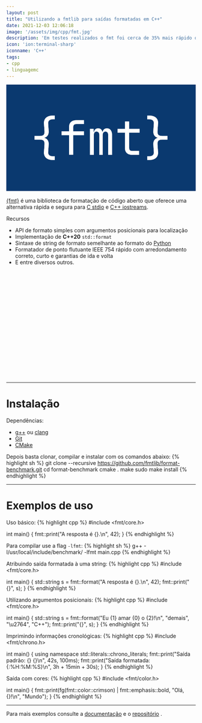 ```yaml
---
layout: post
title: "Utilizando a fmtlib para saídas formatadas em C++"
date: 2021-12-03 12:06:18
image: '/assets/img/cpp/fmt.jpg'
description: 'Em testes realizados o fmt foi cerca de 35% mais rápido que o printf do C e o std::cout do C++ .'
icon: 'ion:terminal-sharp'
iconname: 'C++'
tags:
- cpp
- linguagemc
---
```


![Utilizando a fmtlib para saídas formatadas em C++](/assets/img/cpp/fmt.jpg)

[{fmt}](https://github.com/fmtlib/fmt) é uma biblioteca de formatação de código aberto que oferece uma alternativa rápida e segura para [C stdio](https://terminalroot.com.br/tags#linguagemc) e [C++ iostreams](https://terminalroot.com.br/cpp).

Recursos
+ API de formato simples com argumentos posicionais para localização
+ Implementação de **C++20** `std::format`
+ Sintaxe de string de formato semelhante ao formato do [Python](https://terminalroot.com.br/tags#python)
+ Formatador de ponto flutuante IEEE 754 rápido com arredondamento correto, curto e garantias de ida e volta
+ E entre diversos outros.


<!-- QUADRADO -->
<script async src="//pagead2.googlesyndication.com/pagead/js/adsbygoogle.js"></script>
<ins class="adsbygoogle"
style="display:inline-block;width:336px;height:280px"
data-ad-client="ca-pub-2838251107855362"
data-ad-slot="5351066970"></ins>
<script>
(adsbygoogle = window.adsbygoogle || []).push({});
</script>

---

# Instalação 

Dependências:
+ [g++](https://terminalroot.com.br/2019/12/gcc-vs-llvm-qual-e-o-melhor-compilador.html) ou [clang](https://terminalroot.com.br/2019/12/gcc-vs-llvm-qual-e-o-melhor-compilador.html)
+ [Git](https://terminalroot.com.br/git)
+ [CMake](https://terminalroot.com.br/2019/12/como-compilar-seus-programas-com-cmake.html)

Depois basta clonar, compilar e instalar com os comandos abaixo:
{% highlight sh %}
git clone --recursive https://github.com/fmtlib/format-benchmark.git
cd format-benchmark
cmake .
make
sudo make install
{% endhighlight %}

---

# Exemplos de uso

Uso básico:
{% highlight cpp %}
#include <fmt/core.h>

int main() {
  fmt::print("A resposta é {}.\n", 42);
}
{% endhighlight %}

Para compilar use a flag `-lfmt`:
{% highlight sh %}
g++ -I/usr/local/include/benchmark/ -lfmt main.cpp
{% endhighlight %}

Atribuindo saída formatada à uma string:
{% highlight cpp %}
#include <fmt/core.h>

int main() {
  std::string s = fmt::format("A resposta é {}.\n", 42);
  fmt::print("{}", s);
}
{% endhighlight %}

Utilizando argumentos posicionais:
{% highlight cpp %}
#include <fmt/core.h>

int main() {
  std::string s = fmt::format("Eu {1} amar {0} o {2}!\n", "demais", "\u2764", "C++");
  fmt::print("{}", s);
}
{% endhighlight %}

Imprimindo informações cronológicas:
{% highlight cpp %}
#include <fmt/chrono.h>

int main() {
  using namespace std::literals::chrono_literals;
  fmt::print("Saída padrão: {} {}\n", 42s, 100ms);
  fmt::print("Saída formatada: {:%H:%M:%S}\n", 3h + 15min + 30s);
}
{% endhighlight %}

Saída com cores:
{% highlight cpp %}
#include <fmt/color.h>

int main() {
  fmt::print(fg(fmt::color::crimson) | fmt::emphasis::bold,
             "Olá, {}!\n", "Mundo");
}
{% endhighlight %}


<!-- RETANGULO LARGO 2 -->
<script async src="//pagead2.googlesyndication.com/pagead/js/adsbygoogle.js"></script>
<ins class="adsbygoogle"
style="display:block; text-align:center;"
data-ad-layout="in-article"
data-ad-format="fluid"
data-ad-client="ca-pub-2838251107855362"
data-ad-slot="8549252987"></ins>
<script>
(adsbygoogle = window.adsbygoogle || []).push({});
</script>

---

Para mais exemplos consulte a [documentação](https://fmt.dev/) e o [repositório](https://github.com/fmtlib/fmt) .

<!--
Install the project...
-- Install configuration: "Release"
-- Installing: /usr/local/lib64/libbenchmark.so.1.5.0
-- Installing: /usr/local/lib64/libbenchmark.so.1
-- Installing: /usr/local/lib64/libbenchmark.so
-- Installing: /usr/local/lib64/libbenchmark_main.so.1.5.0
-- Installing: /usr/local/lib64/libbenchmark_main.so.1
-- Set runtime path of "/usr/local/lib64/libbenchmark_main.so.1.5.0" to ""
-- Installing: /usr/local/lib64/libbenchmark_main.so
-- Installing: /usr/local/include/benchmark
-- Installing: /usr/local/include/benchmark/benchmark.h
-- Installing: /usr/local/lib64/cmake/benchmark/benchmarkConfig.cmake
-- Installing: /usr/local/lib64/cmake/benchmark/benchmarkConfigVersion.cmake
-- Installing: /usr/local/lib64/pkgconfig/benchmark.pc
-- Installing: /usr/local/lib64/cmake/benchmark/benchmarkTargets.cmake
-- Installing: /usr/local/lib64/cmake/benchmark/benchmarkTargets-release.cmake
-->



